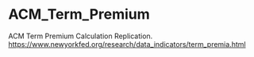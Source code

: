 # ACM_Term_Premium
ACM Term Premium Calculation Replication. https://www.newyorkfed.org/research/data_indicators/term_premia.html
